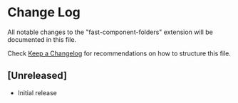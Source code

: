 # Change Log

All notable changes to the "fast-component-folders" extension will be documented in this file.

Check [Keep a Changelog](http://keepachangelog.com/) for recommendations on how to structure this file.

## [Unreleased]

- Initial release